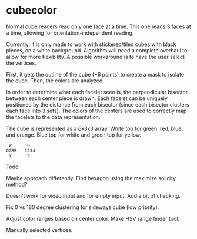 # cubecolor

Normal cube readers read only one face at a time. This one reads 3 faces at a time, 
allowing for orientation-independent reading.

Currently, it is only made to work with stickered/tiled cubes with black pieces, on 
a white background. Algorithm will need a complete overhaul to allow for more 
flexibility. A possible workaround is to have the user select the vertices.

First, it gets the outline of the cube (~6 points) to create a mask to isolate the 
cube. Then, the colors are analyzed.

In order to determine what each facelet seen is, the perpendicular bisector between 
each center piece is drawn. Each facelet can be uniquely positioned by the distance 
from each bisector (since each bisector clusters each face into 3 sets). The colors 
of the centers are used to correctly map the facelets to the data representation.

The cube is represented as a 6x3x3 array. White top for green, red, blue, and orange. 
Blue top for white and green top for yellow.

```
 W      0
OGRB   1234
 Y      5
```

Todo:

Maybe approach differently. Find hexagon using the maximize solidity method?

Doesn't work for video input and for empty input. Add a bit of checking.

Fix 0 vs 180 degree clustering for sideways cube (low priority).

Adjust color ranges based on center color. Make HSV range finder tool.

Manually selected vertices.
